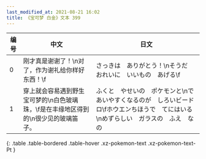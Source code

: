 ```yaml
---
last_modified_at: 2021-08-21 16:02
title: 《宝可梦 白金》文本 399
---
```

| 编号 | 中文 | 日文 |
| ---- | ---- | ---- |
| 0 | 刚才真是谢谢了！\n对了，作为谢礼给你样好东西！\f | さっきは　ありがとう！\nそうだ　おれいに　いいもの　あげる\f |
| 1 | 穿上就会容易遇到野生宝可梦的\n白色玻璃珠，\f是在丰缘地区得到的\n很少见的玻璃笛子。 | ふくと　やせいの　ポケモンと\nであいやすくなるのが　しろいビードロ\fホウエンちほうで　てにはいる\nめずらしい　ガラスの　ふえ　なの |
{: .table .table-bordered .table-hover .xz-pokemon-text .xz-pokemon-text-Pt }